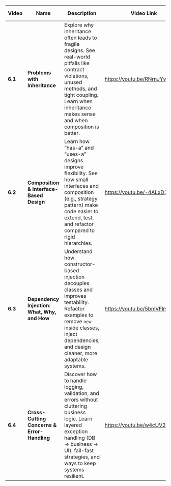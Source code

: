 | Video   | Name                                         | Description                                                                                                                                                                                                      | Video Link | Video Length |
| ------- | -------------------------------------------- | ---------------------------------------------------------------------------------------------------------------------------------------------------------------------------------------------------------------- | ---------- | ------------ |
| **6.1** | **Problems with Inheritance**                | Explore why inheritance often leads to fragile designs. See real-world pitfalls like contract violations, unused methods, and tight coupling. Learn when inheritance makes sense and when composition is better. |https://youtu.be/RNrnJYwRUFY| 00:12:28       |
| **6.2** | **Composition & Interface-Based Design**     | Learn how “has-a” and “uses-a” designs improve flexibility. See how small interfaces and composition (e.g., strategy pattern) make code easier to extend, test, and refactor compared to rigid hierarchies.      |https://youtu.be/-4ALxD1YcD0| 00:10:26       |
| **6.3** | **Dependency Injection: What, Why, and How** | Understand how constructor-based injection decouples classes and improves testability. Refactor examples to remove `new` inside classes, inject dependencies, and design cleaner, more adaptable systems.        |https://youtu.be/5bmVFlrsbfE| 00:09:45       |
| **6.4** | **Cross-Cutting Concerns & Error-Handling**  | Discover how to handle logging, validation, and errors without cluttering business logic. Learn layered exception handling (DB → business → UI), fail-fast strategies, and ways to keep systems resilient.       |https://youtu.be/w4cUV2MPyT4| 00:27:03       |
